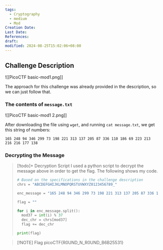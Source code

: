 ```yaml
---
tags:
  - Cryptography
  - medium
  - Mod
Creation Date: 
Last Date: 
References: 
draft: 
modified: 2024-08-25T15:02:06+08:00
---
```

## Challenge Description
![[PicoCTF basic-mod1.png]]

The approach for this challenge was already provided in the description, so we can just follow that.

### The contents of `message.txt`
![[PicoCTF basic-mod1 2.png]]

After downloading the file using `wget`, and running `cat message.txt`, we get this string of numbers:

```
165 248 94 346 299 73 198 221 313 137 205 87 336 110 186 69 223 213 216 216 177 138
```

### Decrypting the Message
>[!todo]+ Decryption Script
>I used a python script to decrypt the message above in order to get the flag. The following shows my code.
>```python
># Based on the specifications in the challenge description
>chrs = "ABCDEFGHIJKLMNOPQRSTUVWXYZ0123456789_"
>
>enc_message = "165 248 94 346 299 73 198 221 313 137 205 87 336 110 186 69 223 213 216 216 177 138"
>
>flag = "" 
>
>for i in enc_message.split():
>   mod37 = int(i) % 37
>   dec_chr = chrs[mod37]
>   flag += dec_chr
>
>print(flag)
>```

>[!NOTE] Flag
>picoCTF{R0UND_N_R0UND_B6B25531}

